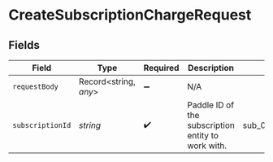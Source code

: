 # CreateSubscriptionChargeRequest


## Fields

| Field                                              | Type                                               | Required                                           | Description                                        | Example                                            |
| -------------------------------------------------- | -------------------------------------------------- | -------------------------------------------------- | -------------------------------------------------- | -------------------------------------------------- |
| `requestBody`                                      | Record<string, *any*>                              | :heavy_minus_sign:                                 | N/A                                                |                                                    |
| `subscriptionId`                                   | *string*                                           | :heavy_check_mark:                                 | Paddle ID of the subscription entity to work with. | sub_01gvne45dvdhg5gdxrz6hh511r                     |